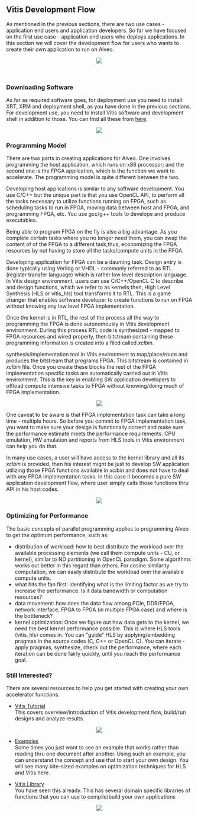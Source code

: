 
## Vitis Development Flow

As mentioned in the previous sections, there are two use cases - application end users and application developers. So far we have focused on the first use case - application end users who deploys applications. In this section we will cover the development flow for users who wants to create their own application to run on Alveo.


<p align="center">
<img src="images2/fig_dev_dep.jpg", width "150">
</p>

<br/>

### Downloading Software
As far as required software goes, for deployment use you need to install: XRT, XRM and deployment shell, as you have done in the previous sections. For development use, you need to install Vitis software and development shell in addition to those. 
You can find all these from [here](https://www.xilinx.com/products/boards-and-kits/alveo/u50.html#gettingStarted).

<p align="center">
<img src="images2/fig_downloadVitis.jpg", width "50">
</p>


### Programming Model
There are two parts in creating applications for Alveo. One involves programming the host application, which runs on x86 processor; and the second one is the FPGA application, which is the function we want to accelerate. The programming model is quite different between the two. <br/>

Developing host applications is similar to any software development. You use C/C++ but the unique part is that you use OpenCL API, to perform all the tasks necessary to utilize functions running on FPGA, such as scheduling tasks to run in FPGA, moving data between host and FPGA, and programming FPGA, etc. You use gcc/g++ tools to develope and produce executables. <br/>

Being able to program FPGA on the fly is also a big advantage.
As you complete certain tasks where you
no longer need them, you can swap the content of of the FPGA to a different
task;thus, economizing the FPGA resources by not having to store all the
tasks/compute units in the FPGA. <br/>

Developing application for FPGA can be a daunting task. Design entry is
done typically using Verilog or VHDL -  commonly referred to as RTL (register transfer
language) which is rather low level description language. In Vitis design
environment, users can use C/C++/OpenCL C to describe and design functions,
which we refer to as kernels;then, High Level Synthesis (HLS or vitis_hls) tool transforms it to RTL. This is a game changer that enables software developer to create functions to run on FPGA without knowing any low level FPGA implementation.  <br/>

Once the kernel is in RTL, the rest of the process all the way to programming 
the FPGA is done autonomously in Vitis development environment. During this
process RTL code is synthesized - mapped to FPGA resources and wired properly, then
bitstream containing these programming information is created into a filed
called *xclbin*.

synthesis/implementation tool in Vitis environment to map/place/route and produces the bitstream that programs FPGA. This bitstream is contained in *xclbin* file. Once you create these blocks the rest of the FPGA implementation specific tasks are automatically carried out in Vitis environment. This is the key in enabling SW application developers to offload compute intensive tasks to FPGA without knowing/doing much of FPGA implementation.


<p align="center">
<img src="images2/fig_cpu_fpga_vitis.jpg", width "100">
</p>


One caveat to be aware is that FPGA implementation task can take a long time - multiple hours. So before you commit to FPGA implementation task, you want to make sure your design is functionally correct and make sure the performance estimate meets the performance requirements. CPU emulation, HW emulation and reports from HLS tools in Vitis environment can help you do that.
<br/>

In many use cases, a user will have access to the kernel library and all
its *xclbin* is provided, then his interest might be just to develop SW application
utilizing those FPGA functions available in *xclbin* and does not have to deal with any FPGA
implementation tasks. In this case it becomes a pure SW application development flow, where user simply calls those functions thru API in his host codes.

<p align="center">
<img src="images2/fig_vitisFlow.jpg", width "50">
</p>


### Optimizing for Performance
The basic concepts of parallel programming applies to programming Alveo to get
the optimum performance, such as:
- distribution of workload: how to best distribute the workload over the available processing elements (we
call them compute units - CU, or kernel), similar to ND partitioning in OpenCL paradigm.
Some algorithms works out better in this regard than others. For cosine
similarity computation, we can easily distribute the workload over the available
compute units.
- what hits the fan first: identifying what is the limiting factor as we try to
  increase the performance.  Is it data bandwidth or computation resources?
- data movement: how does the data flow among PCIe, DDR/FPGA, network interface, FPGA to FPGA (in multiple FPGA case) and where is the bottleneck?
- kernel optimization: Once we figure out how data gets to the kernel, we need
  the best kernel performance possible. This is where HLS tools (vitis_hls) comes in. You can "guide" HLS by applying/embedding pragmas in the source codes (C, C++ or OpenCL C). You can iterate - apply pragmas, synthesize, check out the performance, where each iteration can be done fairly quickly, until you reach the performance goal.


### Still Interested?

There are several resources to help you get started with creating your own accelerator functions.

- [Vitis Tutorial](https://github.com/Xilinx/Vitis-Tutorials) <br/>
This covers overview/introduction of Vitis development flow, build/run designs
and analyze results.

<p align="center">
<img src="images2/fig_vitis101.jpg", width "100">
</p>

- [Examples](https://github.com/Xilinx/Vitis_Accel_Examples)<br/>
Some times you just want to see an example that works rather than reading thru one
document after another. Using such an example, you can understand the concept and use
that to start your own design. You will see many bite-sized examples on
optimization techniques for HLS and Vitis here.

- [Vitis Library](https://github.com/Xilinx/Vitis_Libraries)<br/>
You have seen this already. This has several domain specific libraries of
functions that you can use to compile/build your own applications

<p align="center">
<img src="images2/fig_library.jpg", width "150">
</p>






